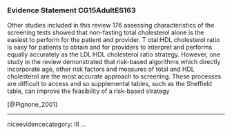 ### Evidence Statement CG15AdultES163
Other studies included in this review 176 assessing characteristics of the screening tests showed that non-fasting total cholesterol alone is the easiest to perform for the patient and provider. T otal:HDL cholesterol ratio is easy for patients to obtain and for providers to interpret and performs equally accurately as the LDL:HDL cholesterol ratio strategy. However, one study in the review demonstrated that risk-based algorithms which directly incorporate age, other risk factors and measures of total and HDL cholesterol are the most accurate approach to screening. These processes are difficult to access and so supplemental tables, such as the Sheffield table, can improve the feasibility of a risk-based strategy

[@Pignone_2001]

---
niceevidencecategory: III
...


